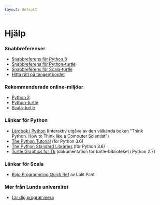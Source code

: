 ```yaml
---
layout: default
---
```


# Hjälp

### Snabbreferenser
* [Snabbreferens för Python 3](python/CHEATSHEET.md)
* [Snabbreferens för Python-turtle](turtle-cheatsheet/python.md)
* [Snabbreferens för Scala-turtle](turtle-cheatsheet/scala.md)
* [Hitta rätt på tangentbordet](general/keyboard.md)


### Rekommenderade online-miljöer
* [Python 3](https://repl.it/languages/python3)
* [Python-turtle](https://repl.it/languages/python_turtle)
* [Scala-turtle](http://kojojs.kogics.net/)


<!--
* Komma igång med python-turtle och Python 3 i repl.it (TODO)
-->

### Länkar för Python
* [Lärobok i Python](https://runestone.academy/runestone/static/thinkcspy/index.html) (Interaktiv utgåva av den välkända boken "Think Python. How to Think like a Computer Scientist")
* [The Python Tutorial](https://docs.python.org/3.6/tutorial/index.html) (för Python 3.6)
* [The Python Standard Libraries](https://docs.python.org/3.6/library/index.html) (för Python 3.6)
* [Turtle Graphics for Tk](https://docs.python.org/2/library/turtle.html) (dokumentation för turtle-biblioteket i Python 2.7)

### Länkar för Scala
* [Kojo Programming Quick Ref](https://bitbucket.org/lalit_pant/kojo/downloads/KojoQuickref-301014.pdf) av Lalit Pant

### Mer från Lunds universitet
* [Lär dig programmera](http://www.lth.se/programmera/)
